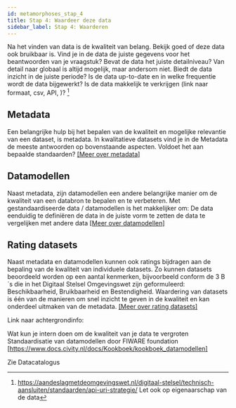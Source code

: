 ```yaml
---
id: metamorphoses_stap_4
title: Stap 4: Waardeer deze data
sidebar_label: Stap 4: Waarderen
---
```


Na het vinden van data is de kwaliteit van belang. Bekijk goed of deze data ook bruikbaar is.
	Vind je in de data de juiste gegevens voor het beantwoorden van je vraagstuk?
	Bevat de data het juiste detailniveau? Van detail naar globaal is altijd mogelijk, maar andersom niet.
	Biedt de data inzicht in de juiste periode?
	Is de data up-to-date en in welke frequentie wordt de data bijgewerkt? 
	Is de data makkelijk te verkrijgen (link naar formaat, csv, API, )?   [^1]
[^1]: https://aandeslagmetdeomgevingswet.nl/digitaal-stelsel/technisch-aansluiten/standaarden/api-uri-strategie/
	Let ook op eigenaarschap van de data

## Metadata
Een belangrijke hulp bij het bepalen van de kwaliteit en mogelijke relevantie van een dataset, is metadata. In kwalitatieve datasets vind je in de Metadata de meeste antwoorden op bovenstaande aspecten.
Voldoet het aan bepaalde standaarden?
[[Meer over metadata]](https://www.docs.civity.nl/docs/Kookboek/kookboek_metadata)

## Datamodellen
Naast metadata, zijn datamodellen een andere belangrijke manier om de kwaliteit van een databron te bepalen en te verbeteren.
Met gestandaardiseerde data / datamodellen is het makkelijker om:
	De data eenduidig te definiëren
	de data in de juiste vorm te zetten
	de data te vergelijken met andere data
[[Meer over datamodellen]](https://www.docs.civity.nl/docs/Kookboek/kookboek_datamodellen)

## Rating datasets
Naast metadata en datamodellen kunnen ook ratings bijdragen aan de bepaling van de kwaliteit van individuele datasets.
Zo kunnen datasets beoordeeld worden op een aantal kenmerken, bijvoorbeeld conform de 3 B´s die in het Digitaal Stelsel Omgevingswet zijn geformuleerd: Beschikbaarheid, Bruikbaarheid en Bestendigheid. Waardering van datasets is één van de manieren om snel inzicht te geven in de kwaliteit en kan onderdeel uitmaken van de metadata.
[[Meer over rating datasets]](https://www.docs.civity.nl/docs/Kookboek/kookboek_rating_datasets)

Link naar achtergrondinfo:

Wat kun je intern doen om de kwaliteit van je data te vergroten
Standaardisatie van datamodellen door FIWARE foundation [https://www.docs.civity.nl/docs/Kookboek/kookboek_datamodellen] 

Zie Datacatalogus